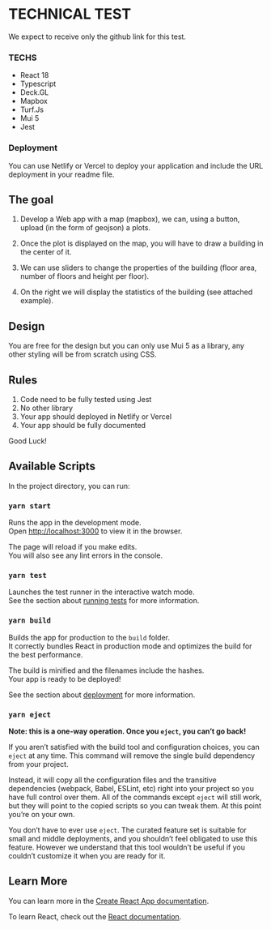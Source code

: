 # TECHNICAL TEST

We expect to receive only the github link for this test.

### TECHS

- React 18
- Typescript
- Deck.GL
- Mapbox
- Turf.Js
- Mui 5
- Jest

### Deployment

You can use Netlify or Vercel to deploy your application and include the URL deployment in your readme file.

## The goal

1. Develop a Web app with a map (mapbox), we can, using a button, upload (in the form of geojson) a plots.

2. Once the plot is displayed on the map, you will have to draw a building in the center of it.

3. We can use sliders to change the properties of the building (floor area, number of floors and height per floor).

4. On the right we will display the statistics of the building (see attached example).

## Design

You are free for the design but you can only use Mui 5 as a library, any other styling will be from scratch using CSS.

## Rules

1. Code need to be fully tested using Jest
2. No other library
3. Your app should deployed in Netlify or Vercel
4. Your app should be fully documented

Good Luck!

## Available Scripts

In the project directory, you can run:

### `yarn start`

Runs the app in the development mode.\
Open [http://localhost:3000](http://localhost:3000) to view it in the browser.

The page will reload if you make edits.\
You will also see any lint errors in the console.

### `yarn test`

Launches the test runner in the interactive watch mode.\
See the section about [running tests](https://facebook.github.io/create-react-app/docs/running-tests) for more information.

### `yarn build`

Builds the app for production to the `build` folder.\
It correctly bundles React in production mode and optimizes the build for the best performance.

The build is minified and the filenames include the hashes.\
Your app is ready to be deployed!

See the section about [deployment](https://facebook.github.io/create-react-app/docs/deployment) for more information.

### `yarn eject`

**Note: this is a one-way operation. Once you `eject`, you can’t go back!**

If you aren’t satisfied with the build tool and configuration choices, you can `eject` at any time. This command will remove the single build dependency from your project.

Instead, it will copy all the configuration files and the transitive dependencies (webpack, Babel, ESLint, etc) right into your project so you have full control over them. All of the commands except `eject` will still work, but they will point to the copied scripts so you can tweak them. At this point you’re on your own.

You don’t have to ever use `eject`. The curated feature set is suitable for small and middle deployments, and you shouldn’t feel obligated to use this feature. However we understand that this tool wouldn’t be useful if you couldn’t customize it when you are ready for it.

## Learn More

You can learn more in the [Create React App documentation](https://facebook.github.io/create-react-app/docs/getting-started).

To learn React, check out the [React documentation](https://reactjs.org/).
